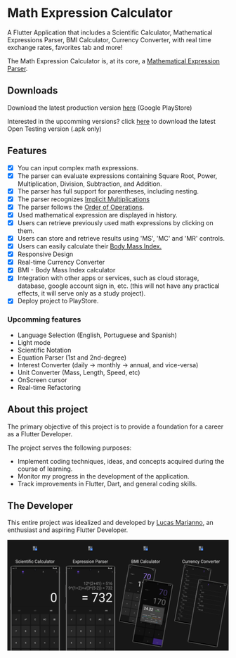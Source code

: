# Math Expression Calculator

A Flutter Application that includes a Scientific Calculator, Mathematical Expressions Parser, BMI Calculator, Currency Converter, with real time exchange rates, favorites tab and more!

The Math Expression Calculator is, at its core, a [Mathematical Expression Parser](https://www.google.com/search?q=mathematical+expression+parser).

## Downloads

Download the latest production version [here](https://play.google.com/store/apps/details?id=com.lucasmarianno.mathparser) (Google PlayStore)

Interested in the upcomming versions? click [here](https://github.com/lucas-marianno/flutter_calculator_math_parser/releases/tag/v1.0.1%2B5) to download the latest Open Testing version (.apk only)

## Features

- [x] You can input complex math expressions.
- [x] The parser can evaluate expressions containing Square Root, Power, Multiplication, Division, Subtraction, and Addition.
- [x] The parser has full support for parentheses, including nesting.
- [x] The parser recognizes [Implicit Multiplications](https://www.google.com/search?q=implicit+multiplication)
- [x] The parser follows the [Order of Operations](https://en.wikipedia.org/wiki/Order_of_operations).
- [X] Used mathematical expression are displayed in history.
- [x] Users can retrieve previously used math expressions by clicking on them.
- [x] Users can store and retrieve results using 'MS', 'MC' and 'MR' controls.
- [x] Users can easily calculate their [Body Mass Index.](https://en.wikipedia.org/wiki/Body_mass_index)
- [x] Responsive Design
- [x] Real-time Currency Converter
- [x] BMI - Body Mass Index calculator
- [x] Integration with other apps or services, such as cloud storage, database, google account sign in, etc. (this will not have any practical effects, it will serve only as a study project).
- [x] Deploy project to PlayStore.

### Upcomming features

- Language Selection (English, Portuguese and Spanish)
- Light mode
- Scientific Notation
- Equation Parser (1st and 2nd-degree)
- Interest Converter (daily -> monthly -> annual, and vice-versa)
- Unit Converter (Mass, Length, Speed, etc)
- OnScreen cursor
- Real-time Refactoring

## About this project

The primary objective of this project is to provide a foundation for a career as a Flutter Developer.

The project serves the following purposes:

- Implement coding techniques, ideas, and concepts acquired during the course of learning.
- Monitor my progress in the development of the application.
- Track improvements in Flutter, Dart, and general coding skills.

## The Developer

This entire project was idealized and developed by [Lucas Marianno](https://linktr.ee/lucasmarianno), an enthusiast and aspiring Flutter Developer.

![alt text](screenshots/edited/all_dark.jpg)
